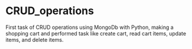 # CRUD_operations
First task of CRUD operations using MongoDb with Python, making a shopping cart and performed task like create cart, read cart items, update items, and delete items.

